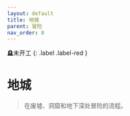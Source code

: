 ```yaml
---
layout: default
title: 地城
parent: 冒险
nav_order: 8
---
```


🪦未开工
{: .label .label-red }

# 地城

> 在废墟、洞窟和地下深处冒险的流程。

